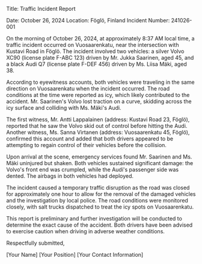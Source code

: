  Title: Traffic Incident Report

Date: October 26, 2024
Location: Föglö, Finland
Incident Number: 241026-001

On the morning of October 26, 2024, at approximately 8:37 AM local time, a traffic incident occurred on Vuosaarenkatu, near the intersection with Kustavi Road in Föglö. The incident involved two vehicles: a silver Volvo XC90 (license plate F-ABC 123) driven by Mr. Jukka Saarinen, aged 45, and a black Audi Q7 (license plate F-DEF 456) driven by Ms. Liisa Mäki, aged 38.

According to eyewitness accounts, both vehicles were traveling in the same direction on Vuosaarenkatu when the incident occurred. The road conditions at the time were reported as icy, which likely contributed to the accident. Mr. Saarinen's Volvo lost traction on a curve, skidding across the icy surface and colliding with Ms. Mäki's Audi.

The first witness, Mr. Antti Lappalainen (address: Kustavi Road 23, Föglö), reported that he saw the Volvo skid out of control before hitting the Audi. Another witness, Ms. Sanna Virtanen (address: Vuosaarenkatu 45, Föglö), confirmed this account and added that both drivers appeared to be attempting to regain control of their vehicles before the collision.

Upon arrival at the scene, emergency services found Mr. Saarinen and Ms. Mäki uninjured but shaken. Both vehicles sustained significant damage: the Volvo's front end was crumpled, while the Audi's passenger side was dented. The airbags in both vehicles had deployed.

The incident caused a temporary traffic disruption as the road was closed for approximately one hour to allow for the removal of the damaged vehicles and the investigation by local police. The road conditions were monitored closely, with salt trucks dispatched to treat the icy spots on Vuosaarenkatu.

This report is preliminary and further investigation will be conducted to determine the exact cause of the accident. Both drivers have been advised to exercise caution when driving in adverse weather conditions.

Respectfully submitted,

[Your Name]
[Your Position]
[Your Contact Information]